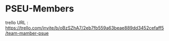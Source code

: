 # PSEU-Members
trello URL :
https://trello.com/invite/b/oBzSZhA7/2eb7fb559a63beae889dd3452cefaff5/team-mamber-psue
